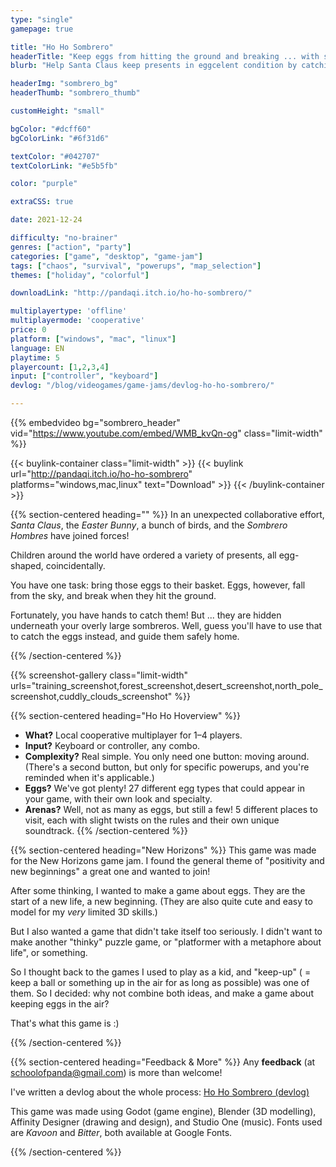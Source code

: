 ```yaml
---
type: "single"
gamepage: true

title: "Ho Ho Sombrero"
headerTitle: "Keep eggs from hitting the ground and breaking ... with sombreros"
blurb: "Help Santa Claus keep presents in eggcelent condition by catching them on your sombrero before they hit the ground."

headerImg: "sombrero_bg"
headerThumb: "sombrero_thumb"

customHeight: "small"

bgColor: "#dcff60"
bgColorLink: "#6f31d6"

textColor: "#042707"
textColorLink: "#e5b5fb"

color: "purple"

extraCSS: true

date: 2021-12-24

difficulty: "no-brainer"
genres: ["action", "party"]
categories: ["game", "desktop", "game-jam"]
tags: ["chaos", "survival", "powerups", "map_selection"]
themes: ["holiday", "colorful"]

downloadLink: "http://pandaqi.itch.io/ho-ho-sombrero/"

multiplayertype: 'offline'
multiplayermode: 'cooperative'
price: 0
platform: ["windows", "mac", "linux"]
language: EN
playtime: 5
playercount: [1,2,3,4]
input: ["controller", "keyboard"]
devlog: "/blog/videogames/game-jams/devlog-ho-ho-sombrero/"

---
```


{{% embedvideo bg="sombrero_header" vid="https://www.youtube.com/embed/WMB_kvQn-og" class="limit-width" %}}

{{< buylink-container class="limit-width" >}}
{{< buylink url="http://pandaqi.itch.io/ho-ho-sombrero" platforms="windows,mac,linux" text="Download" >}} 
{{< /buylink-container >}}

{{% section-centered heading="" %}}
In an unexpected collaborative effort, _Santa Claus_, the _Easter Bunny_, a bunch of birds, and the _Sombrero Hombres_ have joined forces!

Children around the world have ordered a variety of presents, all egg-shaped, coincidentally.

You have one task: bring those eggs to their basket. Eggs, however, fall from the sky, and break when they hit the ground. 

Fortunately, you have hands to catch them! But ... they are hidden underneath your overly large sombreros. Well, guess you'll have to use that to catch the eggs instead, and guide them safely home.

{{% /section-centered %}}

{{% screenshot-gallery class="limit-width" urls="training_screenshot,forest_screenshot,desert_screenshot,north_pole_screenshot,cuddly_clouds_screenshot" %}}

{{% section-centered heading="Ho Ho Hoverview" %}}
* **What?** Local cooperative multiplayer for 1&ndash;4 players. 
* **Input?** Keyboard or controller, any combo. 
* **Complexity?** Real simple. You only need one button: moving around.  (There's a second button, but only for specific powerups, and you're reminded when it's applicable.)
* **Eggs?** We've got plenty! 27 different egg types that could appear in your game, with their own look and specialty. 
* **Arenas?** Well, not as many as eggs, but still a few! 5 different places to visit, each with slight twists on the rules and their own unique soundtrack.
{{% /section-centered %}}

{{% section-centered heading="New Horizons" %}}
This game was made for the New Horizons game jam. I found the general theme of "positivity and new beginnings" a great one and wanted to join!

After some thinking, I wanted to make a game about eggs. They are the start of a new life, a new beginning. (They are also quite cute and easy to model for my _very_ limited 3D skills.)

But I also wanted a game that didn't take itself too seriously. I didn't want to make another "thinky" puzzle game, or "platformer with a metaphore about life", or something. 

So I thought back to the games I used to play as a kid, and "keep-up" ( = keep a ball or something up in the air for as long as possible) was one of them. So I decided: why not combine both ideas, and make a game about keeping eggs in the air?

That's what this game is :)

{{% /section-centered %}}

{{% section-centered heading="Feedback & More" %}}
Any **feedback** (at [schoolofpanda@gmail.com](mailto:schoolofpanda@gmail.com)) is more than welcome!

I've written a devlog about the whole process: [Ho Ho Sombrero (devlog)](/blog/videogames/game-jams/devlog-ho-ho-sombrero)

This game was made using Godot (game engine), Blender (3D modelling), Affinity Designer (drawing and design), and Studio One (music). Fonts used are _Kavoon_ and _Bitter_, both available at Google Fonts. 

{{% /section-centered %}}